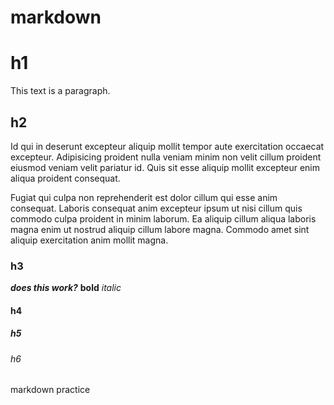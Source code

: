 # markdown

# h1
This text is a paragraph.

## h2
Id qui in deserunt excepteur aliquip mollit tempor aute exercitation occaecat excepteur. Adipisicing proident nulla veniam minim non velit cillum proident eiusmod veniam velit pariatur id. Quis sit esse aliquip mollit excepteur enim aliqua proident consequat. 

Fugiat qui culpa non reprehenderit est dolor cillum qui esse anim consequat. Laboris consequat anim excepteur ipsum ut nisi cillum quis commodo culpa proident in minim laborum. Ea aliquip cillum aliqua laboris magna enim ut nostrud aliquip cillum labore magna. Commodo amet sint aliquip exercitation anim mollit magna.

### h3
***does this work?***
**bold**
*italic* 

#### h4
##### h5
###### h6

markdown practice
